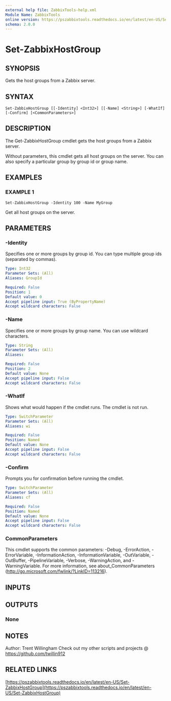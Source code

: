 ```yaml
---
external help file: ZabbixTools-help.xml
Module Name: ZabbixTools
online version: https://pszabbixtools.readthedocs.io/en/latest/en-US/Set-ZabbixHostGroup
schema: 2.0.0
---
```


# Set-ZabbixHostGroup

## SYNOPSIS
Gets the host groups from a Zabbix server.

## SYNTAX

```
Set-ZabbixHostGroup [[-Identity] <Int32>] [[-Name] <String>] [-WhatIf] [-Confirm] [<CommonParameters>]
```

## DESCRIPTION
The Get-ZabbixHostGroup cmdlet gets the host groups from a Zabbix server.

Without parameters, this cmdlet gets all host groups on the server. 
You can also specify a particular group by group id or group name.

## EXAMPLES

### EXAMPLE 1
```
Set-ZabbixHostGroup -Identity 100 -Name MyGroup
```

Get all host groups on the server.

## PARAMETERS

### -Identity
Specifies one or more groups by group id.
You can type multiple group ids (separated by commas).

```yaml
Type: Int32
Parameter Sets: (All)
Aliases: GroupId

Required: False
Position: 1
Default value: 0
Accept pipeline input: True (ByPropertyName)
Accept wildcard characters: False
```

### -Name
Specifies one or more groups by group name. 
You can use wildcard characters.

```yaml
Type: String
Parameter Sets: (All)
Aliases:

Required: False
Position: 2
Default value: None
Accept pipeline input: False
Accept wildcard characters: False
```

### -WhatIf
Shows what would happen if the cmdlet runs.
The cmdlet is not run.

```yaml
Type: SwitchParameter
Parameter Sets: (All)
Aliases: wi

Required: False
Position: Named
Default value: None
Accept pipeline input: False
Accept wildcard characters: False
```

### -Confirm
Prompts you for confirmation before running the cmdlet.

```yaml
Type: SwitchParameter
Parameter Sets: (All)
Aliases: cf

Required: False
Position: Named
Default value: None
Accept pipeline input: False
Accept wildcard characters: False
```

### CommonParameters
This cmdlet supports the common parameters: -Debug, -ErrorAction, -ErrorVariable, -InformationAction, -InformationVariable, -OutVariable, -OutBuffer, -PipelineVariable, -Verbose, -WarningAction, and -WarningVariable. For more information, see about_CommonParameters (http://go.microsoft.com/fwlink/?LinkID=113216).

## INPUTS

## OUTPUTS

### None
## NOTES
Author: Trent Willingham
Check out my other scripts and projects @ https://github.com/twillin912

## RELATED LINKS

[https://pszabbixtools.readthedocs.io/en/latest/en-US/Set-ZabbixHostGroup](https://pszabbixtools.readthedocs.io/en/latest/en-US/Set-ZabbixHostGroup)

